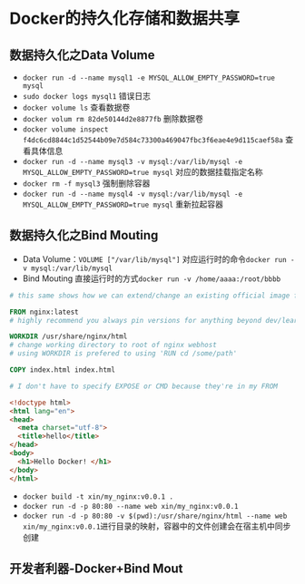 # Docker的持久化存储和数据共享 

## 数据持久化之Data Volume

* `docker run -d --name mysql1 -e MYSQL_ALLOW_EMPTY_PASSWORD=true mysql` 
* `sudo docker logs mysql1` 错误日志
* `docker volume ls` 查看数据卷
* `docker volum rm 82de50144d2e8877fb` 删除数据卷
* `docker volume inspect f4dc6cd8844c1d52544b09e7d584c73300a469047fbc3f6eae4e9d115caef58a` 查看具体信息
* `docker run -d --name mysql3 -v mysql:/var/lib/mysql -e MYSQL_ALLOW_EMPTY_PASSWORD=true mysql` 对应的数据挂载指定名称
* `docker rm -f mysql3` 强制删除容器
* `docker run -d --name mysql4 -v mysql:/var/lib/mysql -e MYSQL_ALLOW_EMPTY_PASSWORD=true mysql` 重新拉起容器

## 数据持久化之Bind Mouting

* Data Volume：`VOLUME ["/var/lib/mysql"]` 对应运行时的命令`docker run -v mysql:/var/lib/mysql`
* Bind Mouting 直接运行时的方式`docker run -v /home/aaaa:/root/bbbb`

````dockerfile
# this same shows how we can extend/change an existing official image from Docker Hub

FROM nginx:latest
# highly recommend you always pin versions for anything beyond dev/learn

WORKDIR /usr/share/nginx/html
# change working directory to root of nginx webhost
# using WORKDIR is prefered to using 'RUN cd /some/path'

COPY index.html index.html

# I don't have to specify EXPOSE or CMD because they're in my FROM
````

````html
<!doctype html>
<html lang="en">
<head>
  <meta charset="utf-8">
  <title>hello</title>
</head>
<body>
  <h1>Hello Docker! </h1>
</body>
</html>
````

* `docker build -t xin/my_nginx:v0.0.1 .`
* `docker run -d -p 80:80 --name web xin/my_nginx:v0.0.1`
* `docker run -d -p 80:80 -v $(pwd):/usr/share/nginx/html --name web xin/my_nginx:v0.0.1`进行目录的映射，容器中的文件创建会在宿主机中同步创建

## 开发者利器-Docker+Bind Mout





